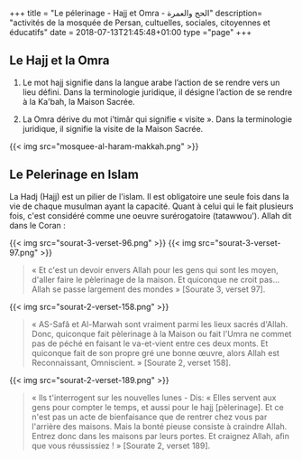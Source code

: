 +++
title = "Le pélerinage - Hajj et Omra - الحج والعمرة"
description= "activités de la mosquée de Persan, cultuelles, sociales, citoyennes et éducatifs"
date = 2018-07-13T21:45:48+01:00
type ="page"
+++

## Le Hajj et la Omra

1. Le mot hajj signifie dans la langue arabe l’action de se rendre vers un lieu
défini. Dans la terminologie juridique, il désigne l’action de se rendre à la
Ka'bah, la Maison Sacrée.

2. La Omra dérive du mot i'timâr qui signifie « visite ». Dans la terminologie
juridique, il signifie la visite de la Maison Sacrée.

{{< img src="mosquee-al-haram-makkah.png" >}}

## Le Pelerinage en Islam

La Hadj (Hajj) est un pilier de l'islam. Il est obligatoire une seule fois dans
la vie de chaque musulman ayant la capacité. Quant à celui qui le fait plusieurs
fois, c'est considéré comme une oeuvre surérogatoire (tatawwou'). Allah dit dans
le Coran :

{{< img src="sourat-3-verset-96.png" >}}
{{< img src="sourat-3-verset-97.png" >}}

>« Et c'est un devoir envers Allah pour les gens qui sont les moyen, d'aller
>faire le pèlerinage de la maison. Et quiconque ne croit pas… Allah se passe
>largement des mondes » [Sourate 3, verset 97].


{{< img src="sourat-2-verset-158.png" >}}

>« AS-Safâ et Al-Marwah sont vraiment parmi les lieux sacrés d'Allah. Donc,
>quiconque fait pèlerinage à la Maison ou fait l'Umra ne commet pas de péché en
>faisant le va-et-vient entre ces deux monts. Et quiconque fait de son propre gré
>une bonne œuvre, alors Allah est Reconnaissant, Omniscient. » [Sourate 2, verset
>158].

{{< img src="sourat-2-verset-189.png" >}}

>« Ils t'interrogent sur les nouvelles lunes - Dis: « Elles servent aux gens pour
>compter le temps, et aussi pour le hajj [pèlerinage]. Et ce n'est pas un acte de
>bienfaisance que de rentrer chez vous par l'arrière des maisons. Mais la bonté
>pieuse consiste à craindre Allah. Entrez donc dans les maisons par leurs portes.
>Et craignez Allah, afin que vous réussissiez ! » [Sourate 2, verset 189].
